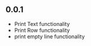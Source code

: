 ## 0.0.1
 - Print Text functionality
 - Print Row functionality
 - print empty line functionality
 
